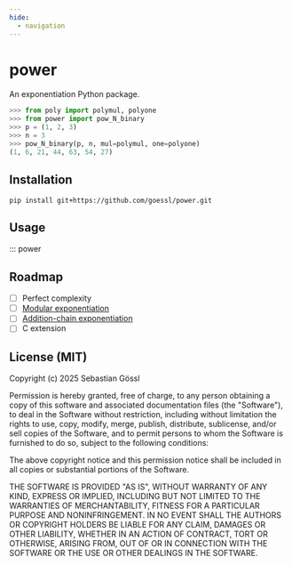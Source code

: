 ```yaml
---
hide:
  - navigation
---
```


# power

An exponentiation Python package.

```python
>>> from poly import polymul, polyone
>>> from power import pow_N_binary
>>> p = (1, 2, 3)
>>> n = 3
>>> pow_N_binary(p, n, mul=polymul, one=polyone)
(1, 6, 21, 44, 63, 54, 27)
```

## Installation

```console
pip install git+https://github.com/goessl/power.git
```

## Usage

::: power

## Roadmap

- [ ] Perfect complexity
- [ ] [Modular exponentiation](https://en.wikipedia.org/wiki/Modular_exponentiation)
- [ ] [Addition-chain exponentiation](https://en.wikipedia.org/wiki/Addition-chain_exponentiation)
- [ ] C extension

## License (MIT)

Copyright (c) 2025 Sebastian Gössl

Permission is hereby granted, free of charge, to any person obtaining a copy
of this software and associated documentation files (the "Software"), to deal
in the Software without restriction, including without limitation the rights
to use, copy, modify, merge, publish, distribute, sublicense, and/or sell
copies of the Software, and to permit persons to whom the Software is
furnished to do so, subject to the following conditions:

The above copyright notice and this permission notice shall be included in all
copies or substantial portions of the Software.

THE SOFTWARE IS PROVIDED "AS IS", WITHOUT WARRANTY OF ANY KIND, EXPRESS OR
IMPLIED, INCLUDING BUT NOT LIMITED TO THE WARRANTIES OF MERCHANTABILITY,
FITNESS FOR A PARTICULAR PURPOSE AND NONINFRINGEMENT. IN NO EVENT SHALL THE
AUTHORS OR COPYRIGHT HOLDERS BE LIABLE FOR ANY CLAIM, DAMAGES OR OTHER
LIABILITY, WHETHER IN AN ACTION OF CONTRACT, TORT OR OTHERWISE, ARISING FROM,
OUT OF OR IN CONNECTION WITH THE SOFTWARE OR THE USE OR OTHER DEALINGS IN THE
SOFTWARE.
